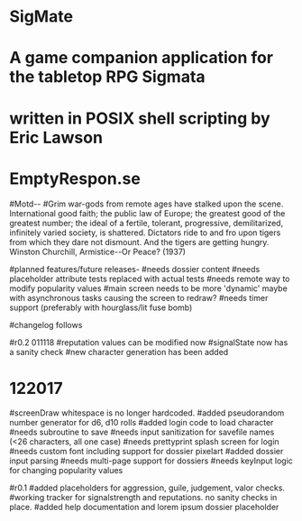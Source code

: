 # SigMate
# A game companion application for the tabletop RPG Sigmata
# written in POSIX shell scripting by Eric Lawson
# EmptyRespon.se

#Motd--
#Grim war-gods from remote ages have stalked upon the scene. International good faith; the public law of Europe; the greatest good of the greatest number; the ideal of a fertile, tolerant, progressive, demilitarized, infinitely varied society, is shattered. Dictators ride to and fro upon tigers from which they dare not dismount. And the tigers are getting hungry. 	Winston Churchill, Armistice--Or Peace? (1937)


#planned features/future releases-
#needs dossier content
#needs placeholder attribute tests replaced with actual tests
#needs remote way to modify popularity values
#main screen needs to be more 'dynamic' maybe with asynchronous tasks causing the screen to redraw?
#needs timer support (preferably with hourglass/lit fuse bomb)

#changelog follows

#r0.2 011118
#reputation values can be modified now
#signalState now has a sanity check
#new character generation has been added
#     122017
#screenDraw whitespace is no longer hardcoded.
#added pseudorandom number generator for d6, d10 rolls
#added login code to load character
#needs subroutine to save
#needs input sanitization for savefile names (<26 characters, all one case)
#needs prettyprint splash screen for login
#needs custom font including support for dossier pixelart
#added dossier input parsing
#needs multi-page support for dossiers
#needs keyInput logic for changing popularity values

#r0.1
#added placeholders for aggression, guile, judgement, valor checks.
#working tracker for signalstrength and reputations. no sanity checks in place.
#added help documentation and lorem ipsum dossier placeholder
